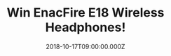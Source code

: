 ---
campaign-uuid: "c-0c039502-877a-40f1-8934-5e32e2b12078"
type: "Preview"
category: "Technology"
date: "2018-10-17T09:00:00.000Z"
end-date: "2018-11-17T23:59:00.000Z"
disable-form: false
is_promoted: false
has_entry_page: true
title: "Win EnacFire E18 Wireless Headphones!"
competition-description: "<p>Have you ever had the headset cord drop off because of\
  \ moving the phone? Are you annoyed with the signal of wireless bluetooth earbuds\
  \ on and off? Search no further, EnacFire E18 wireless earbuds, is the right product\
  \ for you!</p><p>We have our hands on the coolest wireless headphones of the moment\
  \ for YOU!</p>\r\n<p>Want them? Click below for a chance to win!</p>"
hero-header: "Win EnacFire E18 Wireless Headphones!"
terms-confirmation: "N/A"
banner-img: "https://assets.expresslyapp.com/asset-fef89fa8-5e6d-4149-9556-e6a6713315a5.jpg"
logo-left-href: "aaa.nme.com"
logo-left-image: "https://assets.expresslyapp.com/asset-ec0076b1-3bee-419e-909c-5d3ba7eb9252.jpg"
logo-left-title: "NME AAA"
bg-image-hero: "https://assets.expresslyapp.com/asset-44da8cc3-7521-4f66-9a1a-bfdb414e25ba.jpg"
bg-image-first: "https://assets.expresslyapp.com/asset-f2f58fcc-4c74-439c-bc81-9d81f54baa38.jpg"
section1-content: "</p>At EnacFire they are committed to provide people with the best\
  \ wireless audio products and build a totally wireless lifestyle! You don’t need\
  \ any skills to use E18 true wireless earbuds. They are easy to connect as they\
  \ are available for a connection whenever they are on unlike the traditional earbuds\
  \ which you have to click the power button to have them ready for connection.</p>\r\
  \n<p>A true and revolutionary wireless experience! If you can’t wait to listen your\
  \ favourite tunes anywhere, enter the form below for a chance to win and they could\
  \ be yours!</p>"
entry-title: "Win EnacFire E18 Wireless Headphones!"
entry-content: "Enter the draw to win EnacFire E18 Wireless Headphones by completing\
  \ the form below before 23:59 on 17th of November 2018."
has-winner: false
prize-description: "EnacFire E18 Wireless Headphones.\r\n\r\nAvailable for: iPhone\
  \ X 8 7 7plus 6 6 plus 6s 6s plus 5s 5c 5 SE ipod ipad iPhone; iPad Pro,iPad Air\
  \ 2, iPad Air, iPad mini 4, iPad mini 2; Samsung Galaxy S7 edge,Samsung Galaxy S6\
  \ edge,Samsung Galaxy S6,Samsung Galaxy J3 ,Samsung Galaxy Note5,Samsung Galaxy\
  \ Grand Prime,Samsung Galaxy Note 4,Samsung Galaxy S7,Samsung Galaxy J1,Samsung\
  \ Galaxy Prevail LTE ,Samsung Galaxy Core Prime ,Samsung Galaxy S5 ,Samsung Galaxy\
  \ Avant,Samsung Galaxy Note 3; LG G5?LG V10, LG G4?LG G FLEX 2, LG G Pad,; LG G5?LG\
  \ V10?LG G4?LG G FLEX 2;; SONY Xperia X Performance,Xperia X,Xperia XA,Xperia Z5,Xperia\
  \ Z5 Compact,Xperia C4,Xperia M4 Aqua,Xperia Z3, Xperia Z4 Tablet,Xperia Z3 Tablet\
  \ Compact,Xperia Z2 Tablet; kindle fire etc."
special-conditions: "Multiple entries are allowed up to one every day.\r\nThis competition\
  \ is also available on: http://club.expressly.io/competitons/enacfire-e18-wireless-headphones"
country-restrictions:
- "GB"
---